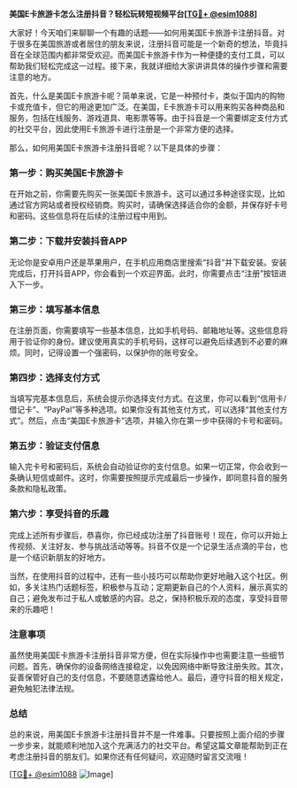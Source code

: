 **美国E卡旅游卡怎么注册抖音？轻松玩转短视频平台[[TG💪+ @esim1088](https://t.me/s/esim1088)]**

大家好！今天咱们来聊聊一个有趣的话题——如何用美国E卡旅游卡注册抖音。对于很多在美国旅游或者居住的朋友来说，注册抖音可能是一个新奇的想法，毕竟抖音在全球范围内都非常受欢迎。而美国E卡旅游卡作为一种便捷的支付工具，可以帮助我们轻松完成这一过程。接下来，我就详细给大家讲讲具体的操作步骤和需要注意的地方。

首先，什么是美国E卡旅游卡呢？简单来说，它是一种预付卡，类似于国内的购物卡或充值卡，但它的用途更加广泛。在美国，E卡旅游卡可以用来购买各种商品和服务，包括在线服务、游戏道具、电影票等等。由于抖音是一个需要绑定支付方式的社交平台，因此使用E卡旅游卡进行注册是一个非常方便的选择。

那么，如何用美国E卡旅游卡注册抖音呢？以下是具体的步骤：

### **第一步：购买美国E卡旅游卡**
在开始之前，你需要先购买一张美国E卡旅游卡。这可以通过多种途径实现，比如通过官方网站或者授权经销商。购买时，请确保选择适合你的金额，并保存好卡号和密码。这些信息将在后续的注册过程中用到。

### **第二步：下载并安装抖音APP**
无论你是安卓用户还是苹果用户，在手机应用商店里搜索“抖音”并下载安装。安装完成后，打开抖音APP，你会看到一个欢迎界面。此时，你需要点击“注册”按钮进入下一步。

### **第三步：填写基本信息**
在注册页面，你需要填写一些基本信息，比如手机号码、邮箱地址等。这些信息将用于验证你的身份。建议使用真实的手机号码，这样可以避免后续遇到不必要的麻烦。同时，记得设置一个强密码，以保护你的账号安全。

### **第四步：选择支付方式**
当填写完基本信息后，系统会提示你选择支付方式。在这里，你可以看到“信用卡/借记卡”、“PayPal”等多种选项。如果你没有其他支付方式，可以选择“其他支付方式”。然后，点击“美国E卡旅游卡”选项，并输入你在第一步中获得的卡号和密码。

### **第五步：验证支付信息**
输入完卡号和密码后，系统会自动验证你的支付信息。如果一切正常，你会收到一条确认短信或邮件。这时，你需要按照提示完成最后一步操作，即同意抖音的服务条款和隐私政策。

### **第六步：享受抖音的乐趣**
完成上述所有步骤后，恭喜你，你已经成功注册了抖音账号！现在，你可以开始上传视频、关注好友、参与挑战活动等等。抖音不仅是一个记录生活点滴的平台，也是一个结识新朋友的好地方。

当然，在使用抖音的过程中，还有一些小技巧可以帮助你更好地融入这个社区。例如，多关注热门话题标签，积极参与互动；定期更新自己的个人资料，展示真实的自己；避免发布过于私人或敏感的内容。总之，保持积极乐观的态度，享受抖音带来的乐趣吧！

### **注意事项**
虽然使用美国E卡旅游卡注册抖音非常方便，但在实际操作中也需要注意一些细节问题。首先，确保你的设备网络连接稳定，以免因网络中断导致注册失败。其次，妥善保管好自己的支付信息，不要随意透露给他人。最后，遵守抖音的相关规定，避免触犯法律法规。

### **总结**
总的来说，用美国E卡旅游卡注册抖音并不是一件难事。只要按照上面介绍的步骤一步步来，就能顺利地加入这个充满活力的社交平台。希望这篇文章能帮助到正在考虑注册抖音的朋友们。如果你还有任何疑问，欢迎随时留言交流哦！

[[TG💪+ @esim1088](https://t.me/s/esim1088) ![Image](https://i.postimg.cc/4NQfJmqS/Snipaste-2025-05-13-00-14-12.png)]